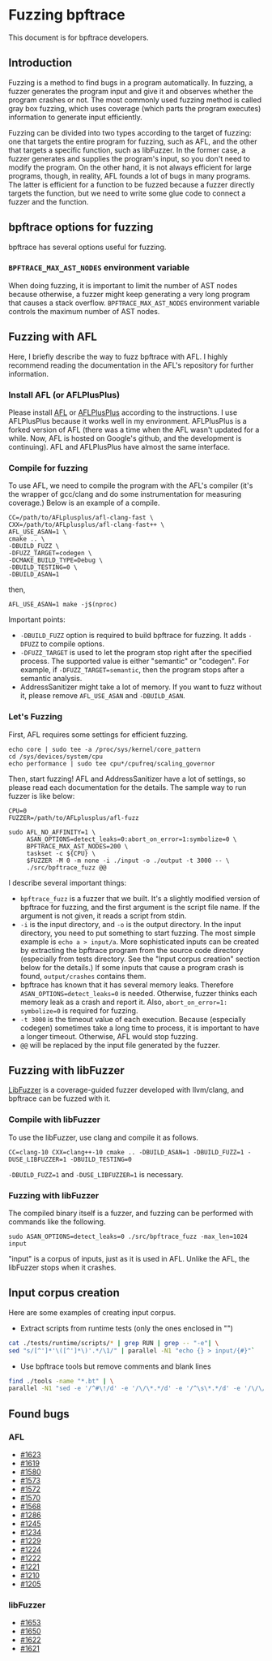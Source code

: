 # Fuzzing bpftrace

This document is for bpftrace developers.

## Introduction

Fuzzing is a method to find bugs in a program automatically. In fuzzing, a fuzzer generates the program
input and give it and observes whether the program crashes or not. The most commonly used fuzzing method
is called gray box fuzzing, which uses coverage (which parts the program executes) information to
generate input efficiently.

Fuzzing can be divided into two types according to the target of fuzzing: one that targets the entire
program for fuzzing, such as AFL, and the other that targets a specific function, such as libFuzzer. In
the former case, a fuzzer generates and supplies the program's input, so you don't need to modify the
program. On the other hand, it is not always efficient for large programs, though, in reality, AFL founds
a lot of bugs in many programs. The latter is efficient for a function to be fuzzed because a fuzzer
directly targets the function, but we need to write some glue code to connect a fuzzer and the function.

## bpftrace options for fuzzing
bpftrace has several options useful for fuzzing.

### `BPFTRACE_MAX_AST_NODES` environment variable
When doing fuzzing, it is important to limit the number of AST nodes because otherwise, a fuzzer might
keep generating a very long program that causes a stack overflow.  `BPFTRACE_MAX_AST_NODES` environment
variable controls the maximum number of AST nodes.

## Fuzzing with AFL
Here, I briefly describe the way to fuzz bpftrace with AFL. I highly recommend reading the documentation
in the AFL's repository for further information.

### Install AFL (or AFLPlusPlus)
Please install [AFL](https://github.com/google/AFL) or [AFLPlusPlus](https://github.com/AFLplusplus/AFLplusplus)
according to the instructions. I use AFLPlusPlus because it works well in my environment. AFLPlusPlus is
a forked version of AFL (there was a time when the AFL wasn't updated for a while. Now, AFL is hosted on
Google's github, and the development is continuing). AFL and AFLPlusPlus have almost the same interface.

### Compile for fuzzing
To use AFL, we need to compile the program with the AFL's compiler (it's the wrapper of gcc/clang and do
some instrumentation for measuring coverage.) Below is an example of a compile.

```
CC=/path/to/AFLplusplus/afl-clang-fast \
CXX=/path/to/AFLplusplus/afl-clang-fast++ \
AFL_USE_ASAN=1 \
cmake .. \
-DBUILD_FUZZ \
-DFUZZ_TARGET=codegen \
-DCMAKE_BUILD_TYPE=Debug \
-DBUILD_TESTING=0 \
-DBUILD_ASAN=1
```
then,
```
AFL_USE_ASAN=1 make -j$(nproc)
```

Important points:

- `-DBUILD_FUZZ` option is required to build bpftrace for fuzzing. It adds `-DFUZZ` to compile options.
- `-DFUZZ_TARGET` is used to let the program stop right after the specified process. The supported value
  is either "semantic" or "codegen". For example, if `-DFUZZ_TARGET=semantic`, then the program stops
  after a semantic analysis.
- AddressSanitizer might take a lot of memory. If you want to fuzz without it, please remove
  `AFL_USE_ASAN` and `-DBUILD_ASAN`.

### Let's Fuzzing

First, AFL requires some settings for efficient fuzzing.

```
echo core | sudo tee -a /proc/sys/kernel/core_pattern
cd /sys/devices/system/cpu
echo performance | sudo tee cpu*/cpufreq/scaling_governor
```

Then, start fuzzing! AFL and AddressSanitizer have a lot of settings, so please read each documentation
for the details. The sample way to run fuzzer is like below:

```
CPU=0
FUZZER=/path/to/AFLplusplus/afl-fuzz

sudo AFL_NO_AFFINITY=1 \
     ASAN_OPTIONS=detect_leaks=0:abort_on_error=1:symbolize=0 \
     BPFTRACE_MAX_AST_NODES=200 \
     taskset -c ${CPU} \
     $FUZZER -M 0 -m none -i ./input -o ./output -t 3000 -- \
     ./src/bpftrace_fuzz @@
```

I describe several important things:

- `bpftrace_fuzz` is a fuzzer that we built. It's a slightly modified version of bpftrace for fuzzing, and
  the first argument is the script file name. If the argument is not given, it reads a script from stdin.
- `-i` is the input directory, and `-o` is the output directory. In the input directory, you need to put
  something to start fuzzing. The most simple example is `echo a > input/a`. More sophisticated inputs can
  be created by extracting the bpftrace program from the source code directory (especially from tests
  directory. See the "Input corpus creation" section below for the details.) If some inputs that cause a
  program crash is found, `output/crashes` contains them.
- bpftrace has known that it has several memory leaks. Therefore `ASAN_OPTIONS=detect_leaks=0` is needed.
  Otherwise, fuzzer thinks each memory leak as a crash and report it. Also,
  `abort_on_error=1: symbolize=0` is required for fuzzing.
- `-t 3000` is the timeout value of each execution. Because (especially codegen) sometimes take a long
  time to process, it is important to have a longer timeout. Otherwise, AFL would stop fuzzing.
- `@@` will be replaced by the input file generated by the fuzzer.

## Fuzzing with libFuzzer
[LibFuzzer](https://llvm.org/docs/LibFuzzer.html) is a coverage-guided fuzzer developed with llvm/clang,
and bpftrace can be fuzzed with it.

### Compile with libFuzzer
To use the libFuzzer, use clang and compile it as follows.

```
CC=clang-10 CXX=clang++-10 cmake .. -DBUILD_ASAN=1 -DBUILD_FUZZ=1 -DUSE_LIBFUZZER=1 -DBUILD_TESTING=0
```

`-DBUILD_FUZZ=1` and `-DUSE_LIBFUZZER=1` is necessary.

### Fuzzing with libFuzzer
The compiled binary itself is a fuzzer, and fuzzing can be performed with commands like the following.

```
sudo ASAN_OPTIONS=detect_leaks=0 ./src/bpftrace_fuzz -max_len=1024 input
```

"input" is a corpus of inputs, just as it is used in AFL. Unlike the AFL, the libFuzzer stops when
it crashes.

## Input corpus creation
Here are some examples of creating input corpus.

- Extract scripts from runtime tests (only the ones enclosed in "")
```sh
cat ./tests/runtime/scripts/* | grep RUN | grep -- "-e"| \
sed "s/[^']*'\([^']*\)'.*/\1/" | parallel -N1 "echo {} > input/{#}"`
```

- Use bpftrace tools but remove comments and blank lines
```sh
find ./tools -name "*.bt" | \
parallel -N1 "sed -e '/^#\!/d' -e '/\/\*.*/d' -e '/^\s\*.*/d' -e '/\/\/.*/d' -e 's/^\s\+//g' -e '/^$/d' {} > input/{#}"
```

## Found bugs
### AFL
- [#1623](https://github.com/iovisor/bpftrace/pull/1623)
- [#1619](https://github.com/iovisor/bpftrace/pull/1619)
- [#1580](https://github.com/iovisor/bpftrace/pull/1580)
- [#1573](https://github.com/iovisor/bpftrace/pull/1573)
- [#1572](https://github.com/iovisor/bpftrace/pull/1572)
- [#1570](https://github.com/iovisor/bpftrace/pull/1570)
- [#1568](https://github.com/iovisor/bpftrace/pull/1568)
- [#1286](https://github.com/iovisor/bpftrace/pull/1286)
- [#1245](https://github.com/iovisor/bpftrace/pull/1245)
- [#1234](https://github.com/iovisor/bpftrace/pull/1234)
- [#1229](https://github.com/iovisor/bpftrace/pull/1229)
- [#1224](https://github.com/iovisor/bpftrace/pull/1224)
- [#1222](https://github.com/iovisor/bpftrace/pull/1222)
- [#1221](https://github.com/iovisor/bpftrace/pull/1221)
- [#1210](https://github.com/iovisor/bpftrace/pull/1210)
- [#1205](https://github.com/iovisor/bpftrace/pull/1205)

### libFuzzer
- [#1653](https://github.com/iovisor/bpftrace/pull/1653)
- [#1650](https://github.com/iovisor/bpftrace/pull/1650)
- [#1622](https://github.com/iovisor/bpftrace/pull/1622)
- [#1621](https://github.com/iovisor/bpftrace/pull/1621)

